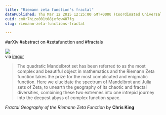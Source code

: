 ```yaml
---
title: "Riemann zeta function's fractal"
datePublished: Thu Mar 12 2015 12:25:00 GMT+0000 (Coordinated Universal Time)
cuid: cm8r7hizo001t08jxfqw407fg
slug: riemann-zeta-functions-fractal

---
```



#arXiv #abstract on #zetafunction and #fractals

![](https://cdn.hashnode.com/res/hashnode/image/upload/v1743071029256/f8a71c15-ec40-40f6-a596-09a04b79383b.jpeg)  
via [imgur](http://imgur.com/gallery/MmTq5/new)

> The quadratic Mandelbrot set has been referred to as the most complex and beautiful object in mathematics and the Riemann Zeta function takes the prize for the most complicated and enigmatic function. Here we elucidate the spectrum of Mandelbrot and Julia sets of Zeta, to unearth the geography of its chaotic and fractal diversities, combining these two extremes into one intrepid journey into the deepest abyss of complex function space.

_Fractal Geography of the Riemann Zeta Function_ by **Chris King**